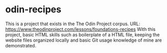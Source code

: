 # odin-recipes
This is a project that exists in the The Odin Project corpus. URL: https://www.theodinproject.com/lessons/foundations-recipes
With this project, basic HTML skills such as boilerplate of a HTML file, keeping the website files organized locally and basic Git usage knowledge of mine are demonstrated.